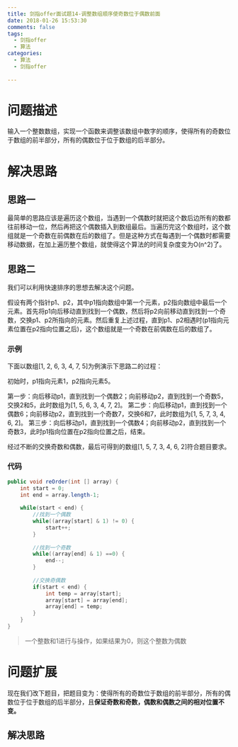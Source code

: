 ```yaml
---
title: 剑指offer面试题14-调整数组顺序使奇数位于偶数前面
date: 2018-01-26 15:53:30 
comments: false
tags:
  - 剑指offer
  - 算法
categories:
  - 算法
  - 剑指offer
 
---
```


# 问题描述 #

输入一个整数数组，实现一个函数来调整该数组中数字的顺序，使得所有的奇数位于数组的前半部分，所有的偶数位于位于数组的后半部分。

# 解决思路 #

## 思路一 ##

最简单的思路应该是遍历这个数组，当遇到一个偶数时就把这个数后边所有的数都往前移动一位，然后再把这个偶数插入到数组最后。当遍历完这个数组时，这个数组就是一个奇数在前偶数在后的数组了。但是这种方式在每遇到一个偶数时都需要移动数据，在加上遍历整个数组，就使得这个算法的时间复杂度变为O(n^2)了。

## 思路二 ##

我们可以利用快速排序的思想去解决这个问题。

假设有两个指针p1、p2，其中p1指向数组中第一个元素，p2指向数组中最后一个元素。首先将p1向后移动直到找到一个偶数，然后将p2向前移动直到找到一个奇数，交换p1、p2所指向的元素。然后重复上述过程，直到p1、p2相遇时(p1指向元素位置在p2指向位置之后)，这个数组就是一个奇数在前偶数在后的数组了。

### 示例 ###

下面以数组[1, 2, 6, 3, 4, 7, 5]为例演示下思路二的过程：

初始时，p1指向元素1，p2指向元素5。

第一步：向后移动p1，直到找到一个偶数2；向前移动p2，直到找到一个奇数5，交换2和5，此时数组为[1, 5, 6, 3, 4, 7, 2]。
第二步：向后移动p1，直到找到一个偶数6；向前移动p2，直到找到一个奇数7，交换6和7，此时数组为[1, 5, 7, 3, 4, 6, 2]。
第三步：向后移动p1，直到找到一个偶数4；向前移动p2，直到找到一个奇数3，此时p1指向位置在p2指向位置之后，结束。

经过不断的交换奇数和偶数，最后可得到的数组[1, 5, 7, 3, 4, 6, 2]符合题目要求。

### 代码 ###

```java
public void reOrder(int [] array) {
    int start = 0;
    int end = array.length-1;
    
    while(start < end) {
    	//找到一个偶数
    	while((array[start] & 1) != 0) {
    		start++;
    	}
    	
    	//找到一个奇数
    	while((array[end] & 1) ==0) {
    		end--;
    	}
    	
    	//交换奇偶数
    	if(start < end) {
    		int temp = array[start];
    		array[start] = array[end];
    		array[end] = temp;
    	}
    }
}
```

> 一个整数和1进行与操作，如果结果为0，则这个整数为偶数

# 问题扩展 #

现在我们改下题目，把题目变为：使得所有的奇数位于数组的前半部分，所有的偶数位于位于数组的后半部分，且**保证奇数和奇数，偶数和偶数之间的相对位置不变。**

## 解决思路 ##



